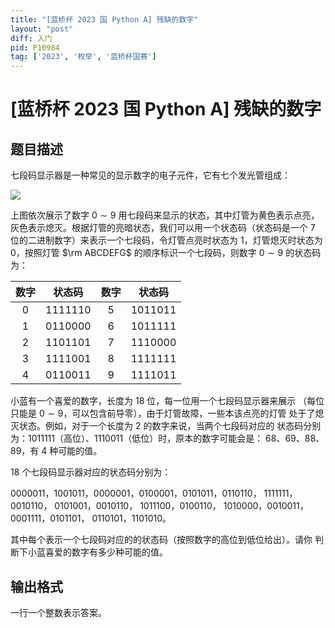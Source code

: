 ```yaml
---
title: "[蓝桥杯 2023 国 Python A] 残缺的数字"
layout: "post"
diff: 入门
pid: P10984
tag: ['2023', '枚举', '蓝桥杯国赛']
---
```

# [蓝桥杯 2023 国 Python A] 残缺的数字
## 题目描述

七段码显示器是一种常见的显示数字的电子元件，它有七个发光管组成：

![](https://cdn.luogu.com.cn/upload/image_hosting/pwjpl23s.png)

上图依次展示了数字 $0\sim 9$ 用七段码来显示的状态，其中灯管为黄色表示点亮，灰色表示熄灭。根据灯管的亮暗状态，我们可以用一个状态码（状态码是一个 $7$ 位的二进制数字）来表示一个七段码，令灯管点亮时状态为 $1$，灯管熄灭时状态为 $0$，按照灯管 $\rm ABCDEFG$ 的顺序标识一个七段码，则数字 $0 \sim 9$ 的状态码为：

|数字|状态码|数字|状态码|
|:-:|:-:|:-:|:-:|
|$0$|$1111110$|$5$|$1011011$|
|$1$|$0110000$|$6$|$1011111$|
|$2$|$1101101$|$7$|$1110000$|
|$3$|$1111001$|$8$|$1111111$|
|$4$|$0110011$|$9$|$1111011$|

小蓝有一个喜爱的数字，长度为 $18$ 位，每一位用一个七段码显示器来展示
（每位只能是 $0 \sim 9$，可以包含前导零），由于灯管故障，一些本该点亮的灯管
处于了熄灭状态。例如，对于一个长度为 $2$ 的数字来说，当两个七段码对应的
状态码分别为：$1011111$（高位）、$1110011$（低位）时，原本的数字可能会是：
$68$、$69$、$88$、$89$，有 4 种可能的值。

$18$ 个七段码显示器对应的状态码分别为：

$0000011$，$1001011$，$0000001$，$0100001$，$0101011$，$0110110$，
$1111111$，$0010110$，
$0101001$，$0010110$，
$1011100$，$0100110$，
$1010000$，$0010011$，
$0001111$，$0101101$，
$0110101$，$1101010$。

其中每个表示一个七段码对应的的状态码（按照数字的高位到低位给出）。请你
判断下小蓝喜爱的数字有多少种可能的值。


## 输出格式

一行一个整数表示答案。
